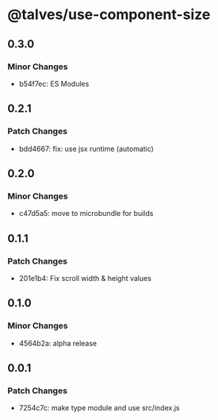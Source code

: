 # @talves/use-component-size

## 0.3.0

### Minor Changes

- b54f7ec: ES Modules

## 0.2.1

### Patch Changes

- bdd4667: fix: use jsx runtime (automatic)

## 0.2.0

### Minor Changes

- c47d5a5: move to microbundle for builds

## 0.1.1

### Patch Changes

- 201e1b4: Fix scroll width & height values

## 0.1.0

### Minor Changes

- 4564b2a: alpha release

## 0.0.1

### Patch Changes

- 7254c7c: make type module and use src/index.js
